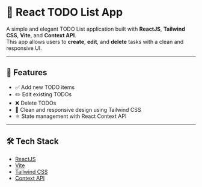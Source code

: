 # 📝 React TODO List App

A simple and elegant TODO List application built with **ReactJS**, **Tailwind CSS**, **Vite**, and **Context API**.  
This app allows users to **create**, **edit**, and **delete** tasks with a clean and responsive UI.

---

## 🚀 Features

- ✅ Add new TODO items
- ✏️ Edit existing TODOs
- ❌ Delete TODOs
- 🌙 Clean and responsive design using Tailwind CSS
- ⚛️ State management with React Context API

---

## 🛠️ Tech Stack

- [ReactJS](https://reactjs.org/)
- [Vite](https://vitejs.dev/)
- [Tailwind CSS](https://tailwindcss.com/)
- [Context API](https://reactjs.org/docs/context.html)


